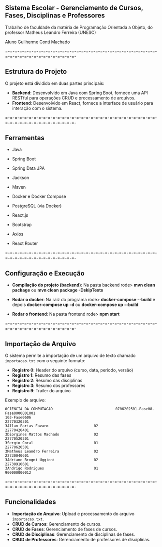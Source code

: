 ## Sistema Escolar - Gerenciamento de Cursos, Fases, Disciplinas e Professores

Trabalho de faculdade da matéria de Programação Orientada a Objeto, do professor Matheus Leandro Ferreira (UNESC)

Aluno Guilherme Conti Machado

=-=-=-=-=-=-=-=-=-=-=-=-=-=-=-=-=-=-=-=-=-=-=-=-=-=-=-=-=-=-=-=-=-=-=-=-=-=-=-=-=-=-=-=-=-=-=-

## Estrutura do Projeto

O projeto está dividido em duas partes principais:

- **Backend**: Desenvolvido em Java com Spring Boot, fornece uma API RESTful para operações CRUD e processamento de arquivos.
- **Frontend**: Desenvolvido em React, fornece a interface de usuário para interação com o sistema.

=-=-=-=-=-=-=-=-=-=-=-=-=-=-=-=-=-=-=-=-=-=-=-=-=-=-=-=-=-=-=-=-=-=-=-=-=-=-=-=-=-=-=-=-=-=-=-

## Ferramentas

- Java
- Spring Boot
- Spring Data JPA
- Jackson
- Maven
- Docker e Docker Compose
- PostgreSQL (via Docker)

- React.js
- Bootstrap
- Axios
- React Router

=-=-=-=-=-=-=-=-=-=-=-=-=-=-=-=-=-=-=-=-=-=-=-=-=-=-=-=-=-=-=-=-=-=-=-=-=-=-=-=-=-=-=-=-=-=-=-

## Configuração e Execução

- **Compilação do projeto (backend)**: Na pasta backend rode> **mvn clean package** ou **mvn clean package -DskipTests**

- **Rodar o docker**: Na raiz do programa rode> **docker-compose --build** e depois **docker-compose up -d** ou **docker-compose up --build**

- **Rodar o frontend**: Na pasta frontend rode> **npm start**

=-=-=-=-=-=-=-=-=-=-=-=-=-=-=-=-=-=-=-=-=-=-=-=-=-=-=-=-=-=-=-=-=-=-=-=-=-=-=-=-=-=-=-=-=-=-=-

## Importação de Arquivo

O sistema permite a importação de um arquivo de texto chamado `importacao.txt` com o seguinte formato:

- **Registro 0**: Header do arquivo (curso, data, período, versão)
- **Registro 1**: Resumo das fases
- **Registro 2**: Resumo das disciplinas
- **Registro 3**: Resumo dos professores
- **Registro 9**: Trailer do arquivo

Exemplo de arquivo:
```
0CIENCIA DA COMPUTACAO                             0706202501-Fase08-Fase0000001001
103-Fase0606
22770320301
3Allan Farias Favaro                     02
22770420401
3Diorgines Mattos Machado                02
22770520201
3Sergio Coral                            01
22770620501
3Matheus Leandro Ferreira                02
22730040601
3Adriane Brogni Uggioni                  02
22730910601
3Andrigo Rodrigues                       01
900000000012
```

=-=-=-=-=-=-=-=-=-=-=-=-=-=-=-=-=-=-=-=-=-=-=-=-=-=-=-=-=-=-=-=-=-=-=-=-=-=-=-=-=-=-=-=-=-=-=-

## Funcionalidades

- **Importação de Arquivo**: Upload e processamento do arquivo `importacao.txt`.
- **CRUD de Cursos**: Gerenciamento de cursos.
- **CRUD de Fases**: Gerenciamento de fases de cursos.
- **CRUD de Disciplinas**: Gerenciamento de disciplinas de fases.
- **CRUD de Professores**: Gerenciamento de professores de disciplinas.

